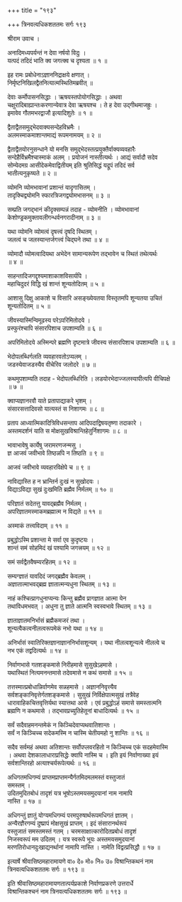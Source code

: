 +++
title = "१९३"

+++
त्रिनवत्यधिकशततमः सर्गः १९३  
  
श्रीराम उवाच ।  
  
अनादिमध्यपर्यन्तं न देवा नर्षयो विदुः ।  
यत्पदं तदिदं भाति क्व जगत्क्व च दृश्यता ॥ १ ॥  
  
इह रामः प्रबोधेनाऽज्ञाननिद्राक्षये क्षणात् ।  
निर्मृष्टनिखिलद्वैतनित्यात्मस्थितिमब्रवीत् ॥   
  
देवाः कर्मोपासनसिद्धाः । ऋषयस्तपोयोगसिद्धाः । अथवा   
चक्षुरादिबाह्यान्तःकरणान्येवात्र देवा ऋषयश्च । ते ह देवा उद्गीथमाजह्रुः ।   
इमावेव गौतमभरद्वाजौ इत्यादिशुतेः ॥ १ ॥  
  
द्वैताद्वैतसमुद्भेदवाक्यसन्देहविभ्रमैः ।  
अलमस्माकमाशान्तमाद्यं रूपमनामयम् ॥ २ ॥  
  
द्वैताद्वैतयोरनुसन्धाने यो मनसि समुद्भेदस्तत्प्रयुक्तैर्वाक्यव्यवहारैः   
सन्देहैर्विभ्रमैश्चास्माकं अलम् । प्रयोजनं नास्तीत्यर्थः । आद्यं सर्वादौ सदेव   
सोम्येदमग्र आसीदेकमेवाद्वितीयम् इति श्रुतिसिद्धं यद्रूपं तदिदं सर्व   
भातीत्यनुकृष्यते ॥ २ ॥  
  
व्योमनि व्योमभावानां प्रशान्तं यादृगासितम् ।  
तादृक्चिद्व्योमनि स्फारत्रिजगद्व्योमभासनम् ॥ ३ ॥  
  
सम्प्रति जगद्भानं कीदृक्सम्पन्नं तदाह - व्योमनीति । व्योमभावानां   
केशोण्ड्रकमुक्तावलीगन्धर्वनगरादीनाम् ॥ ३ ॥  
  
यथा व्योमनि व्योमत्वं दृषत्त्वं दृषदि स्थितम् ।  
जलत्वं च जलस्यान्तर्जगत्त्वं चिद्घने तथा ॥ ४ ॥  
  
व्योमादौ व्योमत्वादियथा अभेदेन सामान्यरूपेण तद्भावेन च स्थितं तथेत्यर्थः   
॥ ४ ॥  
  
साहन्तादिजगद्दृश्यमाशाकाशविसार्यपि ।  
महाचिदुदरं विद्धि खं शान्तं शून्यतोदितम् ॥ ५ ॥  
  
आशासु दिक्षु आकाशे च विसारि असङ्ख्येयतया विस्तृतमपि शून्यतया उचितं   
शून्यतोदितम् ॥ ५ ॥  
  
जीवस्यास्मिन्विमूढस्य परेऽपरिमितोदये ।  
प्रस्फुरंश्चापि संसारपिशाच उपशाम्यति ॥ ६ ॥  
  
अपरिमितोदये अस्मिन्परे ब्रह्मणि दृष्टमात्रे जीवस्य संसारपिशाच उपशाम्यति ॥ ६ ॥  
  
भेदोपलब्धिर्गलति व्यवहारवतोऽप्यलम् ।  
जडस्येवाजडस्यैव वीचेरिव जलोदरे ॥ ७ ॥  
  
कथमुपशाम्यति तदाह - भेदोपलब्धिरिति । लडयोरभेदाज्जलस्यापीत्यपि वीचिपक्षे   
॥ ७ ॥  
  
क्वाप्यज्ञानरवौ याते प्रतापाद्याकरे भृशम् ।  
संसारसत्तादिवसो यात्यस्तं स निशागमः ॥ ८ ॥  
  
प्रताप आध्यात्मिकादित्रिविधसन्ताप आदिपदाद्विषयतृष्णा तदाकारे ।   
अस्तमदर्शनं याति स मोक्षसुखविश्रान्तिहेतुर्निशागमः ॥ ८ ॥  
  
भावाभावेषु कार्येषु जरामरणजन्मसु ।  
ज्ञ आजवं जवीभावे तिष्ठन्नपि न तिष्ठति ॥ ९ ॥  
  
आजवं जवीभावे व्यवहारविक्षेपे च ॥ ९ ॥  
  
नाविद्यास्ति ह न भ्रान्तिर्न दुःखं न सुखोदयः ।  
विद्याऽविद्या सुखं दुःखमिति ब्रह्मैव निर्मलम् ॥ १० ॥  
  
परिज्ञातं सदेतत्तु यावद्ब्रह्मैव निर्मलम् ।  
अपरिज्ञातमस्माकमब्रह्मात्म न विद्यते ॥ ११ ॥  
  
अस्माकं तत्त्वविदाम् ॥ ११ ॥  
  
प्रबुद्धोऽस्मि प्रशान्ता मे सर्वा एव कुदृष्टयः ।  
शान्तं समं सोहमिदं खं पश्यामि जगत्त्रयम् ॥ १२ ॥  
  
समं सर्वद्वैतवैषम्यरहितम् ॥ १२ ॥  
  
सम्यग्ज्ञातं यावदिदं जगद्ब्रह्मैव केवलम् ।  
अज्ञातात्माभवद्ब्रह्म ज्ञातात्मन्यधुना स्थितम् ॥ १३ ॥  
  
नाहं कश्चित्प्रागधुनाप्यन्यः किन्तु ब्रह्मैव प्रागज्ञात आत्मा येन   
तथाविधमभवत् । अधुना तु ज्ञाते आत्मनि स्वस्वभावे स्थितम् ॥ १३ ॥  
  
ज्ञाताज्ञातमनिर्भासं ब्रह्मैकमजरं तथा ।  
शून्यत्वैकत्वनीलत्वरूपमेकं नभो यथा ॥ १४ ॥  
  
अनिर्भासं स्वातिरिक्तज्ञानाज्ञाननिर्भासशून्यम् । यथा नीलत्वशून्यत्वे नीलत्वे च   
नभ एकं तद्वदित्यर्थः ॥ १४ ॥  
  
निर्वाणभासे गतशङ्कमासे निरीहमासे सुसुखेऽहमासे ।  
यथास्थितं नित्यमनन्तमासे तदेवमासे न कथं समासे ॥ १५ ॥  
  
तत्तस्मात्प्रबोधान्निर्वाणमेव सन्नहमासे । अज्ञाननिवृत्त्यैव   
सर्वशङ्कानिवृत्तेर्गतशङ्कमासे । सुसुखं निर्विक्षेपात्मसुखं तत्रैवेह   
धारावाहिकचित्तवृत्तिर्यथा स्यात्तथा आसे । एवं प्रबुद्धोऽहं समासे समस्तात्मनि   
ब्रह्मणि न कथमासे । तद्भावप्रच्युतिहेतूनां बाधादित्यर्थः ॥ १५ ॥  
  
सर्वं सदैवाहमनन्तमेकं न किञ्चिदेवाप्यथवातिशान्तः ।  
सर्वं न किञ्चिच्च सदेकमस्मि न चास्मि चेतीयमहो नु शान्तिः ॥ १६ ॥  
  
सदैव सर्वमहं अथवा अतिशान्तः सर्वोपप्लवरहितो न किञ्चिच्च एकं सदहमेवास्मि   
। अथवा देशकालाधाराप्रसिद्धेः क्वापि नास्मि च । इति इयं निर्वाणाख्या इयं   
सर्वशान्तिरहो अत्याश्चर्यरूपेत्यर्थः ॥ १६ ॥  
  
अधिगतमधिगम्यं प्राप्तमप्राप्तमन्यैर्गतमिदमलमस्तं वस्तुजातं   
समस्तम् ।  
उदितमुदितबोधं तादृशं यत्र भूषोऽस्तमयसमुदयानां नाम नामापि   
नास्ति ॥ १७ ॥  
  
अधिगन्तुं ज्ञातुं योग्यमधिगम्यं परमपुरुषार्थरूपमधिगतं ज्ञातम् ।   
अन्यैरज्ञैरगम्यं दुष्प्रापं मोक्षसुखं प्राप्तम् । इदं संसारानर्थरूपं   
वस्तुजातं समस्तमस्तं गतम् । चरमसाक्षात्कारोदितप्रबोधं तादृशं   
निजस्वरूपं मम उदितम् । यत्र स्वरूपे भूयः अस्तमयसमुदयानां   
मरणतिरोधानदुःखाद्यनर्थानां नामापि नास्ति । नामेति विद्वत्प्रसिद्धौ ॥ १७ ॥  
  
इत्यार्षे श्रीवासिष्ठमहारामायणे वा० दे० मो० नि० उ० विश्रान्तिकथनं नाम   
त्रिनवत्यधिकशततमः सर्गः ॥ १९३ ॥  
  
इति श्रीवासिष्ठमहारामायणतात्पर्यप्रकाशे निर्वाणप्रकरणे उत्तरार्धे   
विश्रान्तिकश्चनं नाम त्रिनवत्यधिकशततमः सर्गः ॥ १९३ ॥  
  
  